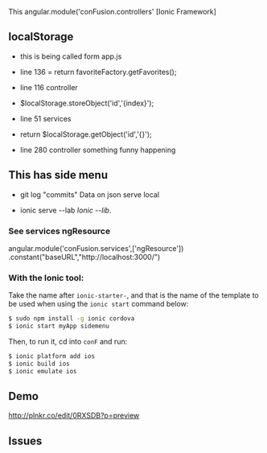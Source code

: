 This angular.module('conFusion.controllers' [Ionic Framework]


## localStorage
- this is being called form app.js
- line 136 = return favoriteFactory.getFavorites();

- line 116 controller
- $localStorage.storeObject('id','{index}');
- line 51 services 
- return $localStorage.getObject('id','{}');

- line 280 controller something funny happening



## This has side menu 
* git log "commits"
Data on json serve local
- ionic serve --lab 
*Ionic --lib*. 

### See services ngResource
angular.module('conFusion.services',['ngResource'])
.constant("baseURL","http://localhost:3000/")



### With the Ionic tool:

Take the name after `ionic-starter-`, and that is the name of the template to be used when using the `ionic start` command below:

```bash
$ sudo npm install -g ionic cordova
$ ionic start myApp sidemenu
```

Then, to run it, cd into `conF` and run:

```bash
$ ionic platform add ios
$ ionic build ios
$ ionic emulate ios
```


## Demo
http://plnkr.co/edit/0RXSDB?p=preview

## Issues
